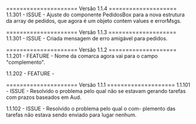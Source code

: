 ===================== Versão 1.1.4 ====================
1.1.301 - ISSUE - Ajuste do componente PedidosBox para
    a nova estrutura da array de pedidos, que agora é
    um objeto contem values e errorMsgs.


===================== Versão 1.1.3 ====================
1.1.301 - ISSUE - Criada mensagem de erro amigável para
    pedidos.


===================== Versão 1.1.2 ====================
1.1.201 - FEATURE - Nome da comarca agora vai para o
    campo "complemento".

1.1.202 - FEATURE - 


===================== Versão 1.1.1 ====================
1.1.101 - ISSUE - Resolvido o problema pelo qual não se
    estavam gerando tarefas com prazos baseados em Aud.

1.1.102 - ISSUE - Resolvido o problema pelo qual o com-
    plemento das tarefas não estava sendo enviado para
    lugar nenhum.